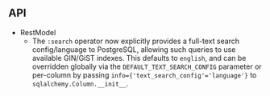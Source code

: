 ## API
* RestModel
    * The ``:search`` operator now explicitly provides a full-text search config/language to PostgreSQL, allowing such queries to use available GIN/GiST indexes. This defaults to `english`, and can be overridden globally via the `DEFAULT_TEXT_SEARCH_CONFIG` parameter or per-column by passing `info={'text_search_config'='language'}` to `sqlalchemy.Column.__init__`. 
